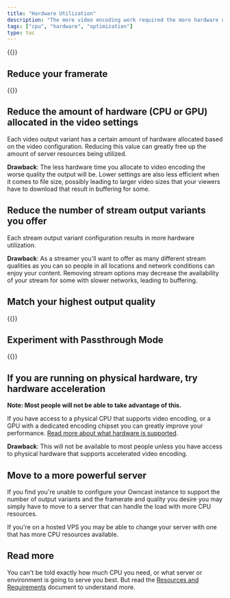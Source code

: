 ```yaml
---
title: "Hardware Utilization"
description: "The more video encoding work required the more hardware utilization that will take place. But there are some things you can do."
tags: ["cpu", "hardware", "optimization"]
type: toc
---
```


{{<embedcontent file="/content/troubleshoot/shared/cpu-usage.md">}}

## Reduce your framerate

{{<embedcontent file="/content/troubleshoot/shared/reduce-framerate.md">}}

## Reduce the amount of hardware (CPU or GPU) allocated in the video settings

Each video output variant has a certain amount of hardware allocated based on the video configuration. Reducing this value can greatly free up the amount of server resources being utilized.

**Drawback**: The less hardware time you allocate to video encoding the worse quality the output will be. Lower settings are also less efficient when it comes to file size, possibly leading to larger video sizes that your viewers have to download that result in buffering for some.

## Reduce the number of stream output variants you offer

Each stream output variant configuration results in more hardware utilization.

**Drawback**: As a streamer you'll want to offer as many different stream qualities as you can so people in all locations and network conditions can enjoy your content. Removing stream options may decrease the availability of your stream for some with slower networks, leading to buffering.

## Match your highest output quality

{{<embedcontent file="/content/troubleshoot/shared/match-highest-output-quality.md">}}

## Experiment with Passthrough Mode

{{<embedcontent file="/content/troubleshoot/shared/video-passthrough-mode.md">}}

## If you are running on physical hardware, try hardware acceleration

**Note: Most people will not be able to take advantage of this.**

If you have access to a physical CPU that supports video encoding, or a GPU with a dedicated encoding chipset you can greatly improve your performance. [Read more about what hardware is supported](/docs/codecs/).

**Drawback**: This will not be available to most people unless you have access to physical hardware that supports accelerated video encoding.

## Move to a more powerful server

If you find you're unable to configure your Owncast instance to support the number of output variants and the framerate and quality you desire you may simply have to move to a server that can handle the load with more CPU resources.

If you're on a hosted VPS you may be able to change your server with one that has more CPU resources available.

## Read more

You can't be told exactly how much CPU you need, or what server or environment is going to serve you best. But read the [Resources and Requirements](/docs/resources-requirements/) document to understand more.
